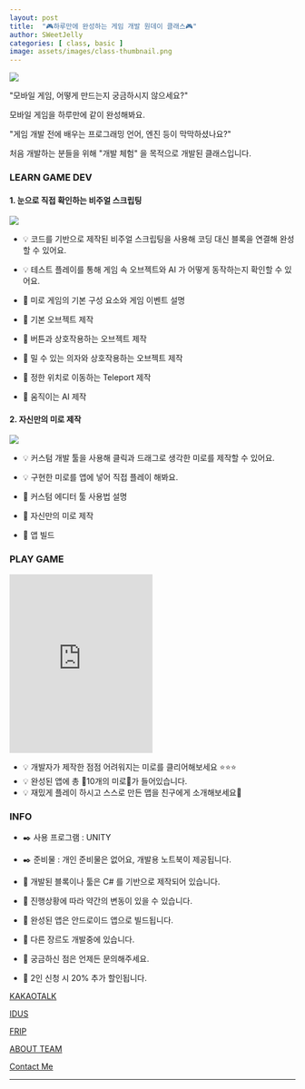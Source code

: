 ```yaml
---
layout: post
title:  "🎮하루만에 완성하는 게임 개발 원데이 클래스🎮"
author: SWeetJelly
categories: [ class, basic ]
image: assets/images/class-thumbnail.png
---
```


![]({{site.baseurl}}/assets/images/Class/maze-game-illustration.png)

"모바일 게임, 어떻게 만드는지 궁금하시지 않으세요?"

모바일 게임을 하루만에 같이 완성해봐요.

"게임 개발 전에 배우는 프로그래밍 언어, 엔진 등이 막막하셨나요?"

처음 개발하는 분들을 위해 "개발 체험" 을 목적으로 개발된 클래스입니다.

### LEARN GAME DEV

#### 1. 눈으로 직접 확인하는 비주얼 스크립팅

![]({{site.baseurl}}/assets/images/Class/thumbnail-maze-visualscripting-ai.png)

- 💡 코드를 기반으로 제작된 비주얼 스크립팅을 사용해 코딩 대신 블록을 연결해 완성할 수 있어요.
- 💡 테스트 플레이를 통해 게임 속 오브젝트와 AI 가 어떻게 동작하는지 확인할 수 있어요.

- 📍 미로 게임의 기본 구성 요소와 게임 이벤트 설명
- 📍 기본 오브젝트 제작
- 📍 버튼과 상호작용하는 오브젝트 제작
- 📍 밀 수 있는 의자와 상호작용하는 오브젝트 제작
- 📍 정한 위치로 이동하는 Teleport 제작
- 📍 움직이는 AI 제작

#### 2. 자신만의 미로 제작

![]({{site.baseurl}}/assets/images/Class/gif-maze-level-edit-x6.gif)

- 💡 커스텀 개발 툴을 사용해 클릭과 드래그로 생각한 미로를 제작할 수 있어요.
- 💡 구현한 미로를 앱에 넣어 직접 플레이 해봐요.

- 📍 커스텀 에디터 툴 사용법 설명
- 📍 자신만의 미로 제작
- 📍 앱 빌드

### PLAY GAME

<iframe style="width:50%", height="315" src="https://youtube.com/shorts/rFNycUPWLs0?feature=share" frameborder="0" allowfullscreen></iframe>

- 💡 개발자가 제작한 점점 어려워지는 미로를 클리어해보세요 ⭐⭐⭐
- 💡 완성된 앱에 총 🎲10개의 미로🎲가 들어있습니다. 
- 💡 재밌게 플레이 하시고 스스로 만든 맵을 친구에게 소개해보세요🤣

### INFO

- ✒️ 사용 프로그램 : UNITY
- ✒️ 준비물 : 개인 준비물은 없어요, 개발용 노트북이 제공됩니다.

- 📢 개발된 블록이나 툴은 C# 를 기반으로 제작되어 있습니다.
- 📢 진행상황에 따라 약간의 변동이 있을 수 있습니다.
- 📢 완성된 앱은 안드로이드 앱으로 빌드됩니다.
- 📢 다른 장르도 개발중에 있습니다.
- 📢 궁금하신 점은 언제든 문의해주세요.
- 📢 2인 신청 시 20% 추가 할인됩니다.

[KAKAOTALK][Kakao]

[IDUS][Idus]

[FRIP][Frip]

[ABOUT TEAM][AboutTeam]

[Contact Me][Contact]

---

[Kakao]: https://open.kakao.com/o/s4NnrpZf
[Idus]: https://www.idus.com/c/class/8331
[FRIP]: https://frip.co.kr/products/174421
[AboutTeam]: {{site.baseurl}}/about/
[Contact]: {{site.baseurl}}/contact/
